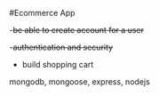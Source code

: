 #Ecommerce App

-~~be able to create account for a user~~

-~~authentication and security~~

- build shopping cart




mongodb, mongoose, express, nodejs